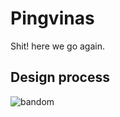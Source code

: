 
# Pingvinas

Shit! here we go again.




## Design process

![bandom](https://github.com/user-attachments/assets/0ff3e813-5a95-4c1f-922f-2943904b4b5c)
